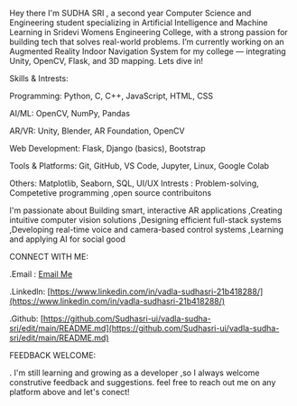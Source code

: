 Hey there I'm SUDHA SRI , a second year  Computer Science and Engineering student specializing in Artificial Intelligence and Machine Learning in Sridevi Womens Engineering College, with a strong passion for building tech that solves real-world problems. I’m currently working on an Augmented Reality Indoor Navigation System for my college — integrating Unity, OpenCV, Flask, and 3D mapping. Lets dive in!

Skills & Intrests:

Programming: Python, C, C++, JavaScript, HTML, CSS

AI/ML:  OpenCV, NumPy, Pandas

AR/VR: Unity, Blender, AR Foundation, OpenCV

Web Development: Flask, Django (basics), Bootstrap

Tools & Platforms: Git, GitHub, VS Code, Jupyter, Linux, Google Colab

Others: Matplotlib, Seaborn, SQL, UI/UX
Intrests : Problem-solving, Competetive  programming ,open source contribuitons

I'm passionate about Building smart, interactive AR applications ,Creating intuitive computer vision solutions ,Designing efficient full-stack systems ,Developing real-time voice and camera-based control systems ,Learning and applying AI for social good

CONNECT WITH ME:


.Email : [Email Me](mailto:sudhasrivadla@gmail.com)

.Linkedln: [https://www.linkedin.com/in/vadla-sudhasri-21b418288/](https://www.linkedin.com/in/vadla-sudhasri-21b418288/)

.Github: [https://github.com/Sudhasri-ui/vadla-sudha-sri/edit/main/README.md](https://github.com/Sudhasri-ui/vadla-sudha-sri/edit/main/README.md)


FEEDBACK WELCOME:


. I'm still learning and growing as a developer ,so I always welcome construtive feedback and suggestions. feel free to reach out me on any platform above and let's conect!
